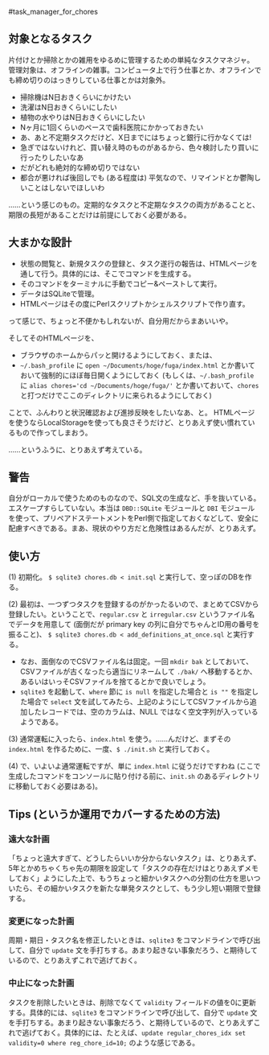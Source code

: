#task_manager_for_chores

## 対象となるタスク
片付けとか掃除とかの雑用をゆるめに管理するための単純なタスクマネジャ。
管理対象は、オフラインの雑事。コンピュータ上で行う仕事とか、オフラインでも締め切りのはっきりしている仕事とかは対象外。

* 掃除機はN日おきくらいにかけたい
* 洗濯はN日おきくらいにしたい
* 植物の水やりはN日おきくらいにしたい
* Nヶ月に1回くらいのペースで歯科医院にかかっておきたい
* あ、あと不定期タスクだけど、X日までにはちょっと銀行に行かなくては!
* 急ぎではないけれど、買い替え時のものがあるから、色々検討したり買いに行ったりしたいなあ
* だがどれも絶対的な締め切りではない
* 都合が悪ければ後回しでも (ある程度は) 平気なので、リマインドとか鬱陶しいことはしないでほしいわ

……という感じのもの。定期的なタスクと不定期なタスクの両方があることと、期限の長短があることだけは前提にしておく必要がある。

## 大まかな設計
* 状態の閲覧と、新規タスクの登録と、タスク遂行の報告は、HTMLページを通して行う。具体的には、そこでコマンドを生成する。
* そのコマンドをターミナルに手動でコピー&ペーストして実行。
* データはSQLiteで管理。
* HTMLページはその度にPerlスクリプトかシェルスクリプトで作り直す。

って感じで、ちょっと不便かもしれないが、自分用だからまあいいや。

そしてそのHTMLページを、

* ブラウザのホームからパッと開けるようにしておく、または、
* `~/.bash_profile` に `open ~/Documents/hoge/fuga/index.html` とか書いておいて強制的にほぼ毎日開くようにしておく (もしくは、`~/.bash_profile` に `alias chores='cd ~/Documents/hoge/fuga/'` とか書いておいて、`chores` と打つだけでここのディレクトリに来られるようにしておく)

ことで、ふんわりと状況確認および進捗反映をしたいなあ、と。
HTMLページを使うならLocalStorageを使っても良さそうだけど、とりあえず使い慣れているもので作ってしまおう。

……というふうに、とりあえず考えている。

## 警告
自分がローカルで使うためのものなので、SQL文の生成など、手を抜いている。エスケープすらしていない。本当は `DBD::SQLite` モジュールと `DBI` モジュールを使って、プリペアドステートメントをPerl側で指定しておくなどして、安全に配慮すべきである。まあ、現状のやり方だと危険性はあるんだが、とりあえず。

## 使い方
(1) 初期化。
`$ sqlite3 chores.db < init.sql` 
と実行して、空っぽのDBを作る。

(2) 最初は、一つずつタスクを登録するのがかったるいので、まとめてCSVから登録したい。ということで、`regular.csv` と `irregular.csv` というファイル名でデータを用意して (面倒だが primary key の列に自分でちゃんとID用の番号を振ること)、
`$ sqlite3 chores.db < add_definitions_at_once.sql` 
と実行する。
  * なお、面倒なのでCSVファイル名は固定。一回 `mkdir bak` としておいて、CSVファイルが古くなったら適当にリネームして `./bak/` へ移動するとか、あるいはいっそCSVファイルを捨てるとかで良いでしょう。
  * `sqlite3` を起動して、`where` 節に `is null` を指定した場合と `is ""` を指定した場合で `select` 文を試してみたら、上記のようにしてCSVファイルから追加したレコードでは、空のカラムは、NULL ではなく空文字列が入っているようである。

(3) 通常運転に入ったら、`index.html` を使う。……んだけど、まずその `index.html` を作るために、一度、`$ ./init.sh` と実行しておく。

(4) で、いよいよ通常運転ですが、単に `index.html` に従うだけですわね (ここで生成したコマンドをコンソールに貼り付ける前に、`init.sh` のあるディレクトリに移動しておく必要はある)。


## Tips (というか運用でカバーするための方法)
### 遠大な計画
「ちょっと遠大すぎて、どうしたらいいか分からないタスク」は、とりあえず、5年とかめちゃくちゃ先の期限を設定して「タスクの存在だけはとりあえずメモしておく」ようにした上で、もうちょっと細かいタスクへの分割の仕方を思いついたら、その細かいタスクを新たな単発タスクとして、もう少し短い期限で登録する。

### 変更になった計画
周期・期日・タスク名を修正したいときは、`sqlite3` をコマンドラインで呼び出して、自分で `update` 文を手打ちする。あまり起きない事象だろう、と期待しているので、とりあえずこれで逃げておく。

### 中止になった計画
タスクを削除したいときは、削除でなくて `validity` フィールドの値を0に更新する。具体的には、`sqlite3` をコマンドラインで呼び出して、自分で `update` 文を手打ちする。あまり起きない事象だろう、と期待しているので、とりあえずこれで逃げておく。具体的には、たとえば、`update regular_chores_idx set validity=0 where reg_chore_id=10;` のような感じである。
